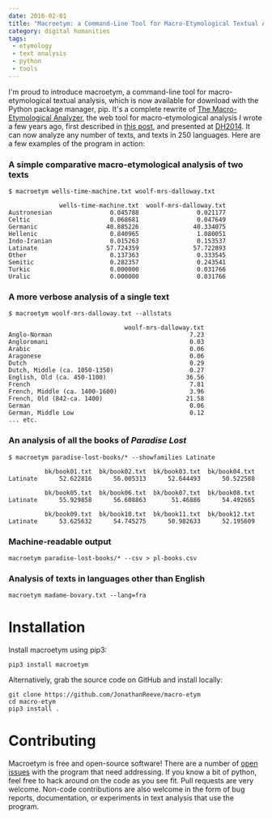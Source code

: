 ```yaml
---
date: 2016-02-01
title: "Macroetym: a Command-Line Tool for Macro-Etymological Textual Analysis"
category: digital humanities
tags:
 - etymology
 - text analysis
 - python
 - tools
---
```


I'm proud to introduce macroetym, a command-line tool for macro-etymological textual analysis, which is now available for download with the Python package manager, pip. It's a complete rewrite of [The Macro-Etymological Analyzer](http://jonreeve.com/etym), the web tool for macro-etymological analysis I wrote a few years ago, first described in [this post](/2013/11/introducing-the-macro-etymological-analyzer), and presented at [DH2014](http://jonreeve.com/dh2014/). It can now analyze any number of texts, and texts in 250 languages. Here are a few examples of the program in action:

### A simple comparative macro-etymological analysis of two texts

```
$ macroetym wells-time-machine.txt woolf-mrs-dalloway.txt

              wells-time-machine.txt  woolf-mrs-dalloway.txt
Austronesian                0.045788                0.021177
Celtic                      0.068681                0.047649
Germanic                   40.885226               40.334075
Hellenic                    0.840965                1.080051
Indo-Iranian                0.015263                0.153537
Latinate                   57.724359               57.722893
Other                       0.137363                0.333545
Semitic                     0.282357                0.243541
Turkic                      0.000000                0.031766
Uralic                      0.000000                0.031766
```

### A more verbose analysis of a single text

```
$ macroetym woolf-mrs-dalloway.txt --allstats

                                woolf-mrs-dalloway.txt
Anglo-Norman                                      7.23
Angloromani                                       0.03
Arabic                                            0.06
Aragonese                                         0.06
Dutch                                             0.29
Dutch, Middle (ca. 1050-1350)                     0.27
English, Old (ca. 450-1100)                      36.56
French                                            7.81
French, Middle (ca. 1400-1600)                    3.96
French, Old (842-ca. 1400)                       21.58
German                                            0.06
German, Middle Low                                0.12
... etc.
```

### An analysis of all the books of _Paradise Lost_

```
$ macroetym paradise-lost-books/* --showfamilies Latinate        

          bk/book01.txt  bk/book02.txt  bk/book03.txt  bk/book04.txt
Latinate      52.622816      56.005313      52.644493      50.522588   

          bk/book05.txt  bk/book06.txt  bk/book07.txt  bk/book08.txt
Latinate      55.929858      56.608863       51.46886      54.492665   

          bk/book09.txt  bk/book10.txt  bk/book11.txt  bk/book12.txt  
Latinate      53.625632      54.745275      50.982633      52.195609  
```

### Machine-readable output

    macroetym paradise-lost-books/* --csv > pl-books.csv

### Analysis of texts in languages other than English

    macroetym madame-bovary.txt --lang=fra

# Installation

Install macroetym using pip3:

    pip3 install macroetym

Alternatively, grab the source code on GitHub and install locally:

    git clone https://github.com/JonathanReeve/macro-etym
    cd macro-etym
    pip3 install .

# Contributing

Macroetym is free and open-source software! There are a number of [open issues](https://github.com/JonathanReeve/macro-etym/issues) with the program that need addressing. If you know a bit of python, feel free to hack around on the code as you see fit. Pull requests are very welcome. Non-code contributions are also welcome in the form of bug reports, documentation, or experiments in text analysis that use the program.
